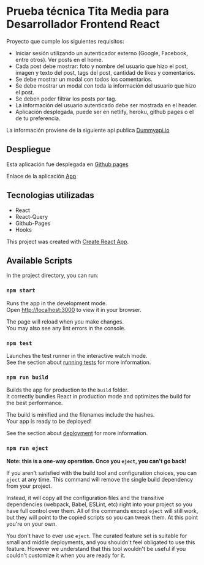 # Prueba técnica Tita Media para Desarrollador Frontend React

Proyecto que cumple los siguientes requisitos:

* Iniciar sesión utilizando un autenticador externo (Google, Facebook, entre otros).
  Ver posts en el home.
* Cada post debe mostrar: foto y nombre del usuario que hizo el post, imagen y texto del post, tags del post, cantidad de likes y comentarios.
* Se debe mostrar un modal con todos los comentarios.
* Se debe mostrar un modal con toda la información del usuario que hizo el post.
* Se deben poder filtrar los posts por tag.
* La información del usuario autenticado debe ser mostrada en el header.
* Aplicación desplegada, puede ser en netlify, heroku, github pages o el de tu preferencia.

La información proviene de la siguiente api publica [Dummyapi.io](https://dummyapi.io/)

## Despliegue

Esta aplicación fue desplegada en [Github pages](https://pages.github.com/)

Enlace de la aplicación [App](https://sebasprogrammer2021.github.io/Tita-Media-prueba-t-cnica/)

## Tecnologias utilizadas

* React
* React-Query
* Github-Pages
* Hooks

This project was created with [Create React App](https://github.com/facebook/create-react-app).

## Available Scripts

In the project directory, you can run:

### `npm start`

Runs the app in the development mode.\
Open [http://localhost:3000](http://localhost:3000) to view it in your browser.

The page will reload when you make changes.\
You may also see any lint errors in the console.

### `npm test`

Launches the test runner in the interactive watch mode.\
See the section about [running tests](https://facebook.github.io/create-react-app/docs/running-tests) for more information.

### `npm run build`

Builds the app for production to the `build` folder.\
It correctly bundles React in production mode and optimizes the build for the best performance.

The build is minified and the filenames include the hashes.\
Your app is ready to be deployed!

See the section about [deployment](https://facebook.github.io/create-react-app/docs/deployment) for more information.

### `npm run eject`

**Note: this is a one-way operation. Once you `eject`, you can't go back!**

If you aren't satisfied with the build tool and configuration choices, you can `eject` at any time. This command will remove the single build dependency from your project.

Instead, it will copy all the configuration files and the transitive dependencies (webpack, Babel, ESLint, etc) right into your project so you have full control over them. All of the commands except `eject` will still work, but they will point to the copied scripts so you can tweak them. At this point you're on your own.

You don't have to ever use `eject`. The curated feature set is suitable for small and middle deployments, and you shouldn't feel obligated to use this feature. However we understand that this tool wouldn't be useful if you couldn't customize it when you are ready for it.
